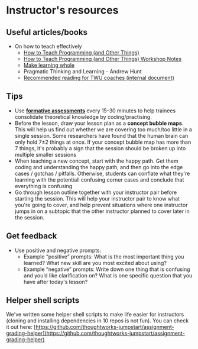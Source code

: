 # Instructor's resources

## Useful articles/books

* On how to teach effectively
  * [How to Teach Programming \(and Other Things\)](http://third-bit.com/teaching/novice.html)
  * [How to Teach Programming \(and Other Things\) Workshop Notes](https://carpentries.github.io/instructor-training/)
  * [Make learning whole](http://www.fast.ai/2016/10/08/teaching-philosophy/)
  * Pragmatic Thinking and Learning - Andrew Hunt
  * [Recommended reading for TWU coaches \(internal document\)](https://docs.google.com/document/d/11p02yq7T01QiyaTxg4S95JKTdw_dl4QpWyrkH1p4VUI/edit#)

## Tips

* Use [**formative assessments**](http://swcarpentry.github.io/swc-releases/2017.02/instructor-training/02-novice/) every 15-30 minutes to help trainees consolidate theoretical knowledge by coding/practising. 
* Before the lesson, draw your lesson plan as a **concept bubble maps**. This will help us find out whether we are covering too much/too little in a single session. Some researchers have found that the human brain can only hold 7±2 things at once. If your concept bubble map has more than 7 things, it's probably a sign that the session should be broken up into multiple smaller sessions
* When teaching a new concept, start with the happy path. Get them coding and understanding the happy path, and then go into the edge cases / gotchas / pitfalls. Otherwise, students can conflate what they're learning with the potentiall confusing corner cases and conclude that everything is confusing
* Go through lesson outline together with your instructor pair before starting the session. This will help your instructor pair to know what you're going to cover, and help prevent situations where one instructor jumps in on a subtopic that the other instructor planned to cover later in the session.

## Get feedback

* Use positive and negative prompts:
  * Example “positive” prompts:  What is the most important thing you learned? What new skill are you most excited about using? 
  * Example “negative” prompts:  Write down one thing that is confusing and you’d like clarification on? What is one specific question that you have after today's lesson?

## Helper shell scripts

We've written some helper shell scripts to make life easier for instructors \(cloning and installing dependencies in 10 repos is not fun\). You can check it out here: [https://github.com/thoughtworks-jumpstart/assignment-grading-helper](https://github.com/thoughtworks-jumpstart/assignment-grading-helper)

